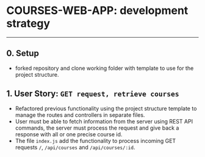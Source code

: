 # COURSES-WEB-APP: development strategy

---

## 0. Setup

- forked repository and clone working folder with template to use for the project structure.

## 1. User Story: `GET request, retrieve courses`

- Refactored previous functionality using the project structure template to manage the routes and controllers in separate files.
- User must be able to fetch information from the server using REST  API commands, the server must process the request and give back a response with all or one precise course id.
- The file `index.js` add the functionality to process incoming GET requests `/`, `/api/courses` and `/api/courses/:id`.